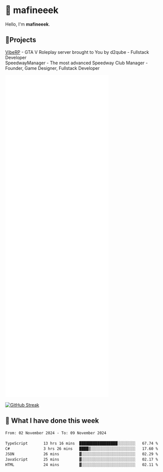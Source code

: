 # 👋 mafineeek
Hello, I'm **mafineeek**.

## 📝Projects

[VibeRP](https://v-rp.pl) - GTA V Roleplay server brought to You by d2qube - Fullstack Developer<br/>
SpeedwayManager - The most advanced Speedway Club Manager - Founder, Game Designer, Fullstack Developer


![](./github-metrics.svg)

[![GitHub Streak](https://streak-stats.demolab.com/?user=mafineeek)](https://git.io/streak-stats)

## 📰 What I have done this week
<!--START_SECTION:waka-->

```txt
From: 02 November 2024 - To: 09 November 2024

TypeScript       13 hrs 16 mins  █████████████████░░░░░░░░   67.74 %
C#               3 hrs 26 mins   ████▒░░░░░░░░░░░░░░░░░░░░   17.60 %
JSON             26 mins         ▓░░░░░░░░░░░░░░░░░░░░░░░░   02.29 %
JavaScript       25 mins         ▓░░░░░░░░░░░░░░░░░░░░░░░░   02.17 %
HTML             24 mins         ▓░░░░░░░░░░░░░░░░░░░░░░░░   02.11 %
```

<!--END_SECTION:waka-->

